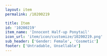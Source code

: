 ```yaml
---
layout: item
permalink: /10200219

title: Item
id: '10200219'
item_name: 'Innocent Half-up Ponytail'
icon_url: 'item/icon/customize/10200219.png'
sub_header: ['Gender: Female', 'Cosmetic']
footer: ['Untradable, Unsellable']
---
```

